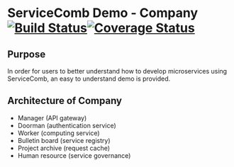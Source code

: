 # ServiceComb Demo - Company [![Build Status](https://travis-ci.org/ServiceComb/LinuxCon-Beijing-WorkShop.svg?branch=master)](https://travis-ci.org/ServiceComb/LinuxCon-Beijing-WorkShop)[![Coverage Status](https://coveralls.io/repos/github/ServiceComb/LinuxCon-Beijing-WorkShop/badge.svg)](https://coveralls.io/github/ServiceComb/LinuxCon-Beijing-WorkShop)

## Purpose
In order for users to better understand how to develop microservices using ServiceComb, an easy to
understand demo is provided.

## Architecture of Company
* Manager (API gateway) 
* Doorman (authentication service)
* Worker (computing service)
* Bulletin board (service registry)
* Project archive (request cache)
* Human resource (service governance)
